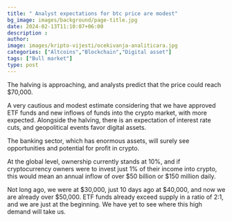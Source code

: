 ```yaml
---
title: " Analyst expectations for btc price are modest"
bg_image: images/background/page-title.jpg
date: 2024-02-13T11:10:07+06:00
description : 
author: 
image: images/kripto-vijesti/ocekivanja-analiticara.jpg
categories: ["Altcoins","Blockchain","Digital asset"]
tags: ["Bull market"]
type: post
---
```


The halving is approaching, and analysts predict that the price could reach $70,000.

A very cautious and modest estimate considering that we have approved ETF funds and new inflows of funds into the crypto market, with more expected. Alongside the halving, there is an expectation of interest rate cuts, and geopolitical events favor digital assets.

The banking sector, which has enormous assets, will surely see opportunities and potential for profit in crypto.

At the global level, ownership currently stands at 10%, and if cryptocurrency owners were to invest just 1% of their income into crypto, this would mean an annual inflow of over $50 billion or $150 million daily.

Not long ago, we were at $30,000, just 10 days ago at $40,000, and now we are already over $50,000.
ETF funds already exceed supply in a ratio of 2:1, and we are just at the beginning. We have yet to see where this high demand will take us.






